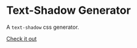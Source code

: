 # Text-Shadow Generator

A `text-shadow` css generator.

[Check it out](https://nel-co.github.io/text-shadow-generator)